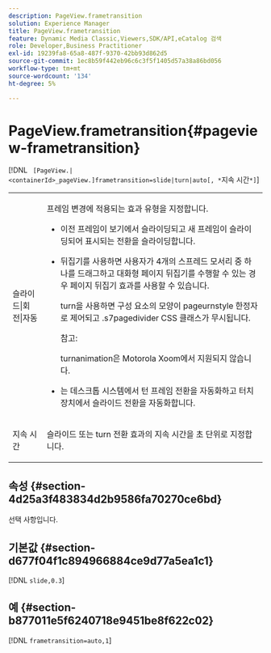 ```yaml
---
description: PageView.frametransition
solution: Experience Manager
title: PageView.frametransition
feature: Dynamic Media Classic,Viewers,SDK/API,eCatalog 검색
role: Developer,Business Practitioner
exl-id: 19239fa8-65a8-487f-9370-42bb93d862d5
source-git-commit: 1ec8b59f442eb96c6c3f5f1405d57a38a86bd056
workflow-type: tm+mt
source-wordcount: '134'
ht-degree: 5%

---
```


# PageView.frametransition{#pageview-frametransition}

[!DNL ` [PageView.|<containerId>_pageView.]frametransition=slide|turn|auto[, *`지속 시간`*]`]

<table id="table_625D0EEDA21B46FEA3F5CF7DDF769B50"> 
 <tbody> 
  <tr> 
   <td colname="col1"> <p> <span class="codeph"> 슬라이드|회전|자동</span> </p> </td> 
   <td colname="col2"> <p> 프레임 변경에 적용되는 효과 유형을 지정합니다. </p> <p> 
     <ul id="ul_4224B7C2722A4185A8BD48703D019AA1"> 
      <li id="li_8482037F8E1C4F11A84DF51790A073FE"> <p><span class="codeph"> </span> 이전 프레임이 보기에서 슬라이딩되고 새 프레임이 슬라이딩되어 표시되는 전환을 슬라이딩합니다. </p> </li> 
      <li id="li_CE9A99564DF348D0A76AB2A5945155A5"> <p><span class="codeph"> </span> 뒤집기를 사용하면 사용자가 4개의 스프레드 모서리 중 하나를 드래그하고 대화형 페이지 뒤집기를 수행할 수 있는 경우 페이지 뒤집기 효과를 사용할 수 있습니다. </p> <p><span class="codeph"> turn</span>을 사용하면 구성 요소의 모양이 <span class="codeph"> pageurnstyle</span> 한정자로 제어되고 <span class="codeph"> .s7pagedivider</span> CSS 클래스가 무시됩니다. </p> <p>참고:  <p><span class="codeph"> </span> turnanimation은 Motorola Xoom에서 지원되지 않습니다. </p> </p> </li> 
      <li id="li_79F85B0429CD4B389399FB3823FE767F"> <p> <span class="codeph"> </span> 는 데스크톱 시스템에서 턴 프레임 전환을 자동화하고 터치 장치에서 슬라이드 전환을 자동화합니다. </p> </li> 
     </ul> </p> </td> 
  </tr> 
  <tr> 
   <td colname="col1"> <p><span class="codeph"><span class="varname"> 지속 시간</span></span> </p> </td> 
   <td colname="col2"> <p><span class="codeph"> 슬라이드</span> 또는 <span class="codeph"> turn</span> 전환 효과의 지속 시간을 초 단위로 지정합니다. </p> </td> 
  </tr> 
 </tbody> 
</table>

## 속성 {#section-4d25a3f483834d2b9586fa70270ce6bd}

선택 사항입니다.

## 기본값 {#section-d677f04f1c894966884ce9d77a5ea1c1}

[!DNL `slide,0.3`]

## 예 {#section-b877011e5f6240718e9451be8f622c02}

[!DNL `frametransition=auto,1`]
